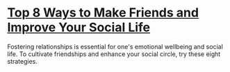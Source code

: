 
# [Top 8 Ways to Make Friends and Improve Your Social Life](https://www.mindhaste.com/t/make-friends/top-8-ways-to-make-friends-and-improve-your-social-life-92)

Fostering relationships is essential for one's emotional wellbeing and social life. To cultivate friendships and enhance your social circle, try these eight strategies.
    